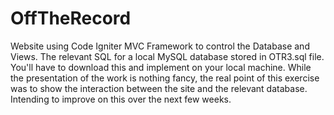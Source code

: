 # OffTheRecord
Website using Code Igniter MVC Framework to control the Database and Views. The relevant SQL for a local MySQL database stored in OTR3.sql file. You'll have to download this and implement on your local machine. While the presentation of the work is nothing fancy, the real point of this exercise was to show the interaction between the site and the relevant database. Intending to improve on this over the next few weeks. 
